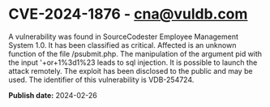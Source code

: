 # CVE-2024-1876 - cna@vuldb.com

A vulnerability was found in SourceCodester Employee Management System 1.0. It has been classified as critical. Affected is an unknown function of the file /psubmit.php. The manipulation of the argument pid with the input '+or+1%3d1%23 leads to sql injection. It is possible to launch the attack remotely. The exploit has been disclosed to the public and may be used. The identifier of this vulnerability is VDB-254724.

**Publish date:** 2024-02-26
